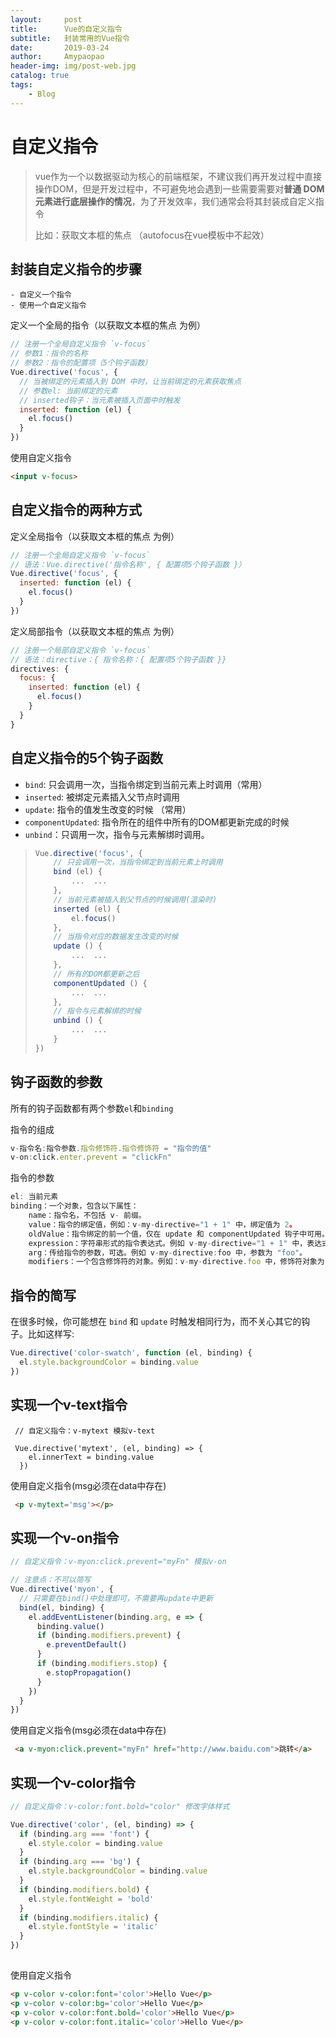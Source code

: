 ```yaml
---
layout:     post
title:      Vue的自定义指令
subtitle:   封装常用的Vue指令
date:       2019-03-24
author:     Amypaopao
header-img: img/post-web.jpg
catalog: true
tags:
    - Blog
---
```


# 自定义指令

> vue作为一个以数据驱动为核心的前端框架，不建议我们再开发过程中直接操作DOM，但是开发过程中，不可避免地会遇到一些需要需要对**普通 DOM 元素进行底层操作的情况**，为了开发效率，我们通常会将其封装成自定义指令
>
> 比如：获取文本框的焦点 （autofocus在vue模板中不起效）

## 封装自定义指令的步骤

```
- 自定义一个指令
- 使用一个自定义指令
```

定义一个全局的指令（以获取文本框的焦点 为例）

```js
// 注册一个全局自定义指令 `v-focus`
// 参数1：指令的名称
// 参数2：指令的配置项（5个钩子函数）
Vue.directive('focus', {
  // 当被绑定的元素插入到 DOM 中时，让当前绑定的元素获取焦点
  // 参数el: 当前绑定的元素
  // inserted钩子：当元素被插入页面中时触发
  inserted: function (el) {
    el.focus()
  }
})
```

使用自定义指令

```html
<input v-focus>
```

## 自定义指令的两种方式

定义全局指令（以获取文本框的焦点 为例）

```js
// 注册一个全局自定义指令 `v-focus`
// 语法：Vue.directive('指令名称', { 配置项5个钩子函数 }）
Vue.directive('focus', {
  inserted: function (el) {
    el.focus()
  }
})
```

定义局部指令（以获取文本框的焦点 为例）

```js
// 注册一个局部自定义指令 `v-focus`
// 语法：directive：{ 指令名称：{ 配置项5个钩子函数 }}
directives: {
  focus: {
    inserted: function (el) {
      el.focus()
    }
  }
}
```

## 自定义指令的5个钩子函数

- `bind`:  只会调用一次，当指令绑定到当前元素上时调用（常用）
- `inserted`: 被绑定元素插入父节点时调用
- `update`: 指令的值发生改变的时候  （常用）
- `componentUpdated`: 指令所在的组件中所有的DOM都更新完成的时候
- `unbind`：只调用一次，指令与元素解绑时调用。

> ```js
> Vue.directive('focus', {
>     // 只会调用一次，当指令绑定到当前元素上时调用
>     bind (el) {
>         ...  ...
>     },
>     // 当前元素被插入到父节点的时候调用(渲染时)
>     inserted (el) {
>         el.focus()
>     },
>     // 当指令对应的数据发生改变的时候
>     update () {
>         ...  ...
>     },
>     // 所有的DOM都更新之后
>     componentUpdated () {
>         ...  ...
>     },
>     // 指令与元素解绑的时候
>     unbind () {
>         ...  ...
>     }
> })
> ```
>

## 钩子函数的参数

所有的钩子函数都有两个参数`el`和`binding`

指令的组成

```js
v-指令名:指令参数.指令修饰符.指令修饰符 = "指令的值"
v-on:click.enter.prevent = "clickFn"
```

指令的参数

```js
el: 当前元素
binding：一个对象，包含以下属性：
    name：指令名，不包括 v- 前缀。
    value：指令的绑定值，例如：v-my-directive="1 + 1" 中，绑定值为 2。
    oldValue：指令绑定的前一个值，仅在 update 和 componentUpdated 钩子中可用。无论值是否改变都可用。
    expression：字符串形式的指令表达式。例如 v-my-directive="1 + 1" 中，表达式为 "1 + 1"。
    arg：传给指令的参数，可选。例如 v-my-directive:foo 中，参数为 "foo"。
    modifiers：一个包含修饰符的对象。例如：v-my-directive.foo 中，修饰符对象为 { foo: true }
```

## 指令的简写

在很多时候，你可能想在 `bind` 和 `update` 时触发相同行为，而不关心其它的钩子。比如这样写:

```js
Vue.directive('color-swatch', function (el, binding) {
  el.style.backgroundColor = binding.value
})
```

## 实现一个v-text指令

```	
 // 自定义指令：v-mytext 模拟v-text

 Vue.directive('mytext', (el, binding) => {
    el.innerText = binding.value
  })
```

使用自定义指令(msg必须在data中存在)

```html
 <p v-mytext='msg'></p> 
```

## 实现一个v-on指令

```js
// 自定义指令：v-myon:click.prevent="myFn" 模拟v-on

// 注意点：不可以简写
Vue.directive('myon', {
  // 只需要在bind()中处理即可，不需要再update中更新
  bind(el, binding) {
    el.addEventListener(binding.arg, e => {
      binding.value()
      if (binding.modifiers.prevent) {
        e.preventDefault()
      }
      if (binding.modifiers.stop) {
        e.stopPropagation()
      }
    })
  }
})
```

使用自定义指令(msg必须在data中存在)

```html
 <a v-myon:click.prevent="myFn" href="http://www.baidu.com">跳转</a> 
```



## 实现一个v-color指令

```js
// 自定义指令：v-color:font.bold="color" 修改字体样式

Vue.directive('color', (el, binding) => {
  if (binding.arg === 'font') {
    el.style.color = binding.value
  }
  if (binding.arg === 'bg') {
    el.style.backgroundColor = binding.value
  }
  if (binding.modifiers.bold) {
    el.style.fontWeight = 'bold'
  }
  if (binding.modifiers.italic) {
    el.style.fontStyle = 'italic'
  }
})
   
```

使用自定义指令


```html
<p v-color v-color:font='color'>Hello Vue</p>
<p v-color v-color:bg='color'>Hello Vue</p>
<p v-color v-color:font.bold='color'>Hello Vue</p>
<p v-color v-color:font.italic='color'>Hello Vue</p>
```

